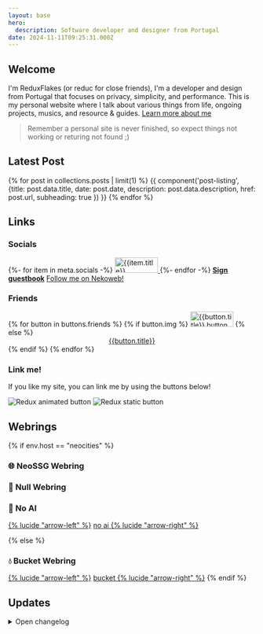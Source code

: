 ```yaml
---
layout: base
hero:
  description: Software developer and designer from Portugal
date: 2024-11-11T09:25:31.000Z
---
```


## Welcome

I'm ReduxFlakes (or reduc for close friends), I'm a developer and design from Portugal that focuses on privacy, simplicity, and performance. This is my personal website where I talk about various things from life, ongoing projects, musics, and resource & guides. [Learn more about me](/about)

> Remember a personal site is never finished, so expect things not working or returing not found ;)

## Latest Post

{% for post in collections.posts | limit(1) %}
{{ component('post-listing', {title: post.data.title, date: post.date, description: post.data.description, href: post.url, subheading: true }) }}
{% endfor %}

## Links

### Socials

<div class="auto-flex button-grid">
{%- for item in meta.socials -%}
  <a href="{{item.url}}">
  <img src="/public/img/buttons/general/{{item.img}}" alt="{{item.title}}" class="classic-btn" width="88" height="31" loading="lazy">
  </a>
{%- endfor -%}
<a href="https://reduxflakes.atabook.org/" style="font-size:1.0125em;"><b>Sign guestbook</b></a>
<a href="https://nekoweb.org/follow/reduxflakes">Follow me on Nekoweb!</a>
</div>

### Friends

<div  class="auto-flex button-grid">
  {% for button in buttons.friends %}
  {% if button.img %}
      <a href="{{button.url}}" title="{{button.title}}"><img src="/public/img/buttons/friends/{{button.img}}" alt="{{button.title}} button" width="88" height="31" class="classic-btn" loading="lazy" decoding="async" eleventy:ignore ></a>
  {% else %}
        <a href="{{button.url}}" style="display:block;text-align:center;min-width:88px;">{{button.title}}</a>
  {% endif %}
{% endfor %}
</div>

### Link me!

If you like my site, you can link me by using the buttons below!

<div class="auto-flex">

<img src="/public/img/buttons/reduc_anim.gif" alt="Redux animated button" class="classic-btn" loading="lazy" decoding="async" eleventy:ignore >

<img src="/public/img/buttons/reduc.webp" alt="Redux static button" class="classic-btn" loading="lazy" decoding="async">

</div>

## Webrings

{% if env.host == "neocities" %}

### 🌐 NeoSSG Webring

<div id="neossg">
  <script type="text/javascript" src="https://neossg.neocities.org/onionring-variables.js"></script>
  <script type="text/javascript" src="https://neossg.neocities.org/onionring-widget.js"></script>
</div>

### 💽 Null Webring

<div class="auto-flex">

<script src="https://nuthead.neocities.org/ring/ring.js"></script>

</div>

### 🤖 No AI

<div class="auto-flex" style="align-items:center;">
<a href="https://baccyflap.com/noai/?prv&s=rzr" target="_top">{% lucide "arrow-left" %}</a>
<a href="https://baccyflap.com/noai" target="_blank" rel="noopener"> no ai </a>
<a href="https://baccyflap.com/noai/?nxt&s=rzr" target="_top">{% lucide "arrow-right" %}</a>
</div>

{% else %}

### 💧 Bucket Webring

<a href="https://webring.bucketfish.me/redirect.html?to=prev&name=reduxflakes" target="_top">{% lucide "arrow-left" %}</a>
<a href="https://webring.bucketfish.me" target="_blank" rel="noopener"> bucket </a>
<a href="https://webring.bucketfish.me/redirect.html?to=next&name=reduxflakes" target="_top" class="icon-button">{% lucide "arrow-right" %}</a>
{% endif %}

## Updates

<details>
<summary>Open changelog</summary>
<div class="scroll stack">

{%- for entry in updates -%}

  <div class="stack" style="--spacer: 0.5em;">
    {%- if loop.first -%}
    <p><b>
      <time datetime="{{ entry.updateDate | dateToISO }}">{{ entry.updateDate | formatStringDate }}</time>
      </b></p>
    {%- else -%}
    <p>
      <time style="color:var(--foreground-subtle);" datetime="{{ entry.updateDate | dateToISO }}">{{ entry.updateDate | formatStringDate }}</time>
      </p>
    {%- endif -%}
    <p>{{ entry.content | safe }}</p>
    <hr>
  </div>
{%- endfor -%}
</div>
</details>
